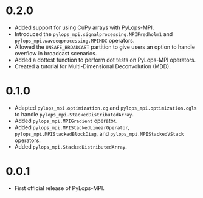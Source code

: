 # 0.2.0
- Added support for using CuPy arrays with PyLops-MPI.
- Introduced the `pylops_mpi.signalprocessing.MPIFredholm1` and `pylops_mpi.waveeqprocessing.MPIMDC` operators.
- Allowed the `UNSAFE_BROADCAST` partition to give users an option to handle overflow in broadcast scenarios.
- Added a dottest function to perform dot tests on PyLops-MPI operators.
- Created a tutorial for Multi-Dimensional Deconvolution (MDD).

# 0.1.0
- Adapted `pylops_mpi.optimization.cg` and `pylops_mpi.optimization.cgls` to handle `pylops_mpi.StackedDistributedArray`.
- Added `pylops_mpi.MPIGradient` operator.
- Added `pylops_mpi.MPIStackedLinearOperator`, `pylops_mpi.MPIStackedBlockDiag`, and `pylops_mpi.MPIStackedVStack` operators.
- Added `pylops_mpi.StackedDistributedArray`.

# 0.0.1
- First official release of PyLops-MPI.